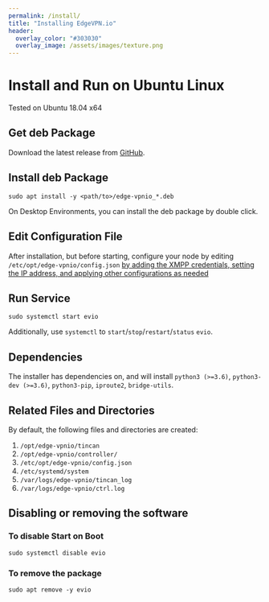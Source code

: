 ```yaml
---
permalink: /install/
title: "Installing EdgeVPN.io"
header:
  overlay_color: "#303030"
  overlay_image: /assets/images/texture.png
---
```


# Install and Run on Ubuntu Linux

Tested on Ubuntu 18.04 x64

## Get deb Package
Download the latest release from [GitHub](https://github.com/EdgeVPNio/Downloads/releases).

## Install deb Package

```shell
sudo apt install -y <path/to>/edge-vpnio_*.deb
```
On Desktop Environments, you can install the deb package by double click.

## Edit Configuration File
After installation, but before starting, configure your node by editing `/etc/opt/edge-vpnio/config.json` [by adding the XMPP credentials, setting the IP address, and applying other configurations as needed](/configbasics) 

## Run Service
```shell
sudo systemctl start evio
``` 

Additionally, use `systemctl` to `start`/`stop`/`restart`/`status` `evio`.

## Dependencies
The installer has dependencies on, and will install `python3 (>=3.6)`, `python3-dev (>=3.6)`,  `python3-pip`, `iproute2`, `bridge-utils`.


## Related Files and Directories
By default, the following files and directories are created:
1. `/opt/edge-vpnio/tincan`
2. `/opt/edge-vpnio/controller/`
3. `/etc/opt/edge-vpnio/config.json`
4. `/etc/systemd/system`
5. `/var/logs/edge-vpnio/tincan_log`
6. `/var/logs/edge-vpnio/ctrl.log`

## Disabling or removing the software

### To disable Start on Boot
```shell
sudo systemctl disable evio
```

### To remove the package
```shell
sudo apt remove -y evio
```
